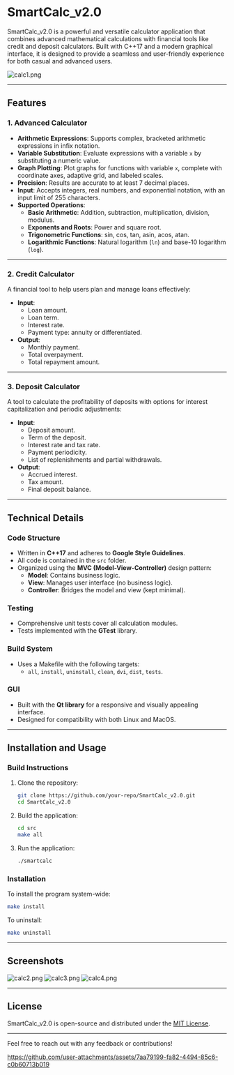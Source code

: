 # SmartCalc_v2.0

SmartCalc_v2.0 is a powerful and versatile calculator application that combines advanced mathematical calculations with financial tools like credit and deposit calculators. Built with C++17 and a modern graphical interface, it is designed to provide a seamless and user-friendly experience for both casual and advanced users.

![calc1.png](img/calc1.png)

---

## Features

### **1. Advanced Calculator**
- **Arithmetic Expressions**: Supports complex, bracketed arithmetic expressions in infix notation.
- **Variable Substitution**: Evaluate expressions with a variable `x` by substituting a numeric value.
- **Graph Plotting**: Plot graphs for functions with variable `x`, complete with coordinate axes, adaptive grid, and labeled scales.
- **Precision**: Results are accurate to at least 7 decimal places.
- **Input**: Accepts integers, real numbers, and exponential notation, with an input limit of 255 characters.
- **Supported Operations**:
    - **Basic Arithmetic**: Addition, subtraction, multiplication, division, modulus.
    - **Exponents and Roots**: Power and square root.
    - **Trigonometric Functions**: sin, cos, tan, asin, acos, atan.
    - **Logarithmic Functions**: Natural logarithm (`ln`) and base-10 logarithm (`log`).

---

### **2. Credit Calculator**
A financial tool to help users plan and manage loans effectively:
- **Input**:
    - Loan amount.
    - Loan term.
    - Interest rate.
    - Payment type: annuity or differentiated.
- **Output**:
    - Monthly payment.
    - Total overpayment.
    - Total repayment amount.

---

### **3. Deposit Calculator**
A tool to calculate the profitability of deposits with options for interest capitalization and periodic adjustments:
- **Input**:
    - Deposit amount.
    - Term of the deposit.
    - Interest rate and tax rate.
    - Payment periodicity.
    - List of replenishments and partial withdrawals.
- **Output**:
    - Accrued interest.
    - Tax amount.
    - Final deposit balance.

---

## Technical Details

### **Code Structure**
- Written in **C++17** and adheres to **Google Style Guidelines**.
- All code is contained in the `src` folder.
- Organized using the **MVC (Model-View-Controller)** design pattern:
    - **Model**: Contains business logic.
    - **View**: Manages user interface (no business logic).
    - **Controller**: Bridges the model and view (kept minimal).

### **Testing**
- Comprehensive unit tests cover all calculation modules.
- Tests implemented with the **GTest** library.

### **Build System**
- Uses a Makefile with the following targets:
    - `all`, `install`, `uninstall`, `clean`, `dvi`, `dist`, `tests`.

### **GUI**
- Built with the **Qt library** for a responsive and visually appealing interface.
- Designed for compatibility with both Linux and MacOS.

---

## Installation and Usage

### **Build Instructions**
1. Clone the repository:
   ```bash
   git clone https://github.com/your-repo/SmartCalc_v2.0.git
   cd SmartCalc_v2.0
   ```
2. Build the application:
   ```bash
   cd src
   make all
   ```
3. Run the application:
   ```bash
   ./smartcalc
   ```

### **Installation**
To install the program system-wide:
```bash
make install
```

To uninstall:
```bash
make uninstall
```

---

## Screenshots
![calc2.png](img/calc2.png)
![calc3.png](img/calc3.png)
![calc4.png](img/calc4.png)

---

## License
SmartCalc_v2.0 is open-source and distributed under the [MIT License](LICENSE).

---

Feel free to reach out with any feedback or contributions!

https://github.com/user-attachments/assets/7aa79199-fa82-4494-85c6-c0b60713b019

